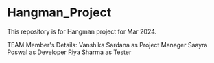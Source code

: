 # Hangman_Project
This repository is for Hangman project for Mar 2024.

TEAM Member's Details:
Vanshika Sardana as Project Manager
Saayra Poswal as Developer
Riya Sharma as Tester

